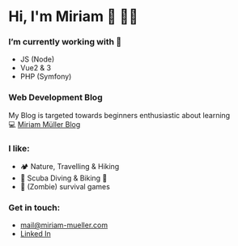 # Hi, I'm Miriam 🖖 👩‍💻

### I’m currently working with 👀  
- JS (Node) 
- Vue2 & 3
- PHP (Symfony)

### Web Development Blog
My Blog is targeted towards beginners enthusiastic about learning  
💻 [Miriam Müller Blog](https://www.miriam-mueller.com)

### I like:  
- 🏕 Nature, Travelling & Hiking  
- 🤿 Scuba Diving & Biking 🚴
- 🧟 (Zombie) survival games
       
### Get in touch:  
  - mail@miriam-mueller.com
  - [Linked In](https://www.linkedin.com/in/miriam-m%C3%BCller-bb1920200/)

